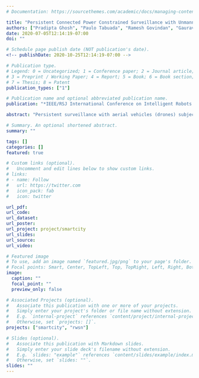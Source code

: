 ```yaml
---
# Documentation: https://sourcethemes.com/academic/docs/managing-content/

title: "Persistent Connected Power Constrained Surveillance with Unmanned Aerial Vehicles"
authors: ["Pradipta Ghosh", "Paulo Tabuada", "Ramesh Govindan", "Gaurav S. Sukhatme"]
date: 2020-07-05T12:14:19-07:00
doi: ""

# Schedule page publish date (NOT publication's date).
<!-- publishDate: 2020-10-25T12:14:19-07:00 -->

# Publication type.
# Legend: 0 = Uncategorized; 1 = Conference paper; 2 = Journal article;
# 3 = Preprint / Working Paper; 4 = Report; 5 = Book; 6 = Book section;
# 7 = Thesis; 8 = Patent
publication_types: ["1"]

# Publication name and optional abbreviated publication name.
publication: "*IEEE/RSJ International Conference on Intelligent Robots and Systems (IROS)* (Accepted)"

abstract: "Persistent surveillance with aerial vehicles (drones) subject to connectivity and power constraints is a relatively uncharted domain of research. To reduce the complexity of multi-drone motion planning, most state-of-the-art solutions ignore network connectivity and assume unlimited battery power. Motivated by this and advances in optimization and constraint satisfaction techniques, we introduce a new persistent surveillance motion planning problem for multiple drones that incorporates connectivity and power consumption constraints. We use a recently developed constrained optimization tool (Satisfiability Modulo Convex Optimization (SMC)) that has the expressivity needed for this problem. We show how to express the new persistent surveillance problem in the SMC framework. Our analysis of the formulation based on a set of simulation experiments illustrates that we can generate the desired motion planning solution within a couple of minutes for small teams of drones (upto 5)"

# Summary. An optional shortened abstract.
summary: ""

tags: []
categories: []
featured: true

# Custom links (optional).
#   Uncomment and edit lines below to show custom links.
# links:
# - name: Follow
#   url: https://twitter.com
#   icon_pack: fab
#   icon: twitter

url_pdf:
url_code:
url_dataset:
url_poster:
url_project: project/smartcity
url_slides:
url_source:
url_video:

# Featured image
# To use, add an image named `featured.jpg/png` to your page's folder. 
# Focal points: Smart, Center, TopLeft, Top, TopRight, Left, Right, BottomLeft, Bottom, BottomRight.
image:
  caption: ""
  focal_point: ""
  preview_only: false

# Associated Projects (optional).
#   Associate this publication with one or more of your projects.
#   Simply enter your project's folder or file name without extension.
#   E.g. `internal-project` references `content/project/internal-project/index.md`.
#   Otherwise, set `projects: []`.
projects: ["smartcity", "rwsn"]

# Slides (optional).
#   Associate this publication with Markdown slides.
#   Simply enter your slide deck's filename without extension.
#   E.g. `slides: "example"` references `content/slides/example/index.md`.
#   Otherwise, set `slides: ""`.
slides: ""
---
```

